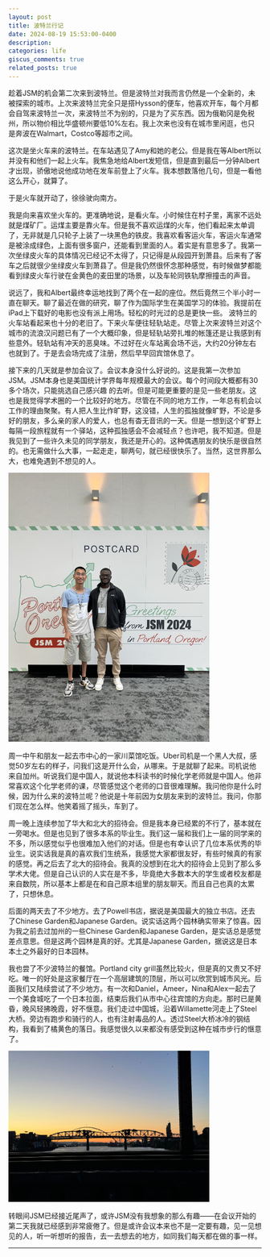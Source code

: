 ```yaml
---
layout: post
title: 波特兰行记
date: 2024-08-19 15:53:00-0400
description: 
categories: life
giscus_comments: true 
related_posts: true
---
```

趁着JSM的机会第二次来到波特兰。但是波特兰对我而言仍然是一个全新的，未被探索的城市。上次来波特兰完全只是搭Hysson的便车，他喜欢开车，每个月都会自驾来波特兰一次，来波特兰不为别的，只是为了买东西。因为俄勒冈是免税州，所以物价相比华盛顿州要低10%左右。我上次来也没有在城市里闲逛，也只是奔波在Walmart，Costco等超市之间。

这次是坐火车来的波特兰。在车站遇见了Amy和她的老公。但是我在等Albert所以并没有和他们一起上火车。我焦急地给Albert发短信，但是直到最后一分钟Albert才出现，骄傲地说他成功地在发车前登上了火车。我本想数落他几句，但是一看他这么开心，就算了。

于是火车就开动了，徐徐驶向南方。

我是向来喜欢坐火车的。更准确地说，是看火车。小时候住在村子里，离家不远处就是煤矿厂。运煤主要是靠火车。但是我不喜欢运煤的火车，他们看起来太单调了，无非就是几只轮子上装了一块黑色的铁皮。我喜欢看客运火车，客运火车通常是被涂成绿色，上面有很多窗户，还能看到里面的人。着实是有意思多了。我第一次坐绿皮火车的具体情况已经记不太得了，只记得是从段园开到萧县。后来有了客车之后就很少坐绿皮火车到萧县了。但是我仍然很怀念那种感觉，有时候做梦都能看到绿皮火车行驶在金黄色的麦田里的场景，以及车轮同铁轨摩擦撞击的声音。

说远了，我和Albert最终幸运地找到了两个在一起的座位。然后竟然三个半小时一直在聊天。聊了最近在做的研究，聊了作为国际学生在美国学习的体验。我提前在iPad上下载好的电影也没有派上用场。轻松的时光过的总是更快一些。
波特兰的火车站看起来也十分的老旧了。下来火车便往轻轨站走。尽管上次来波特兰对这个城市的流浪汉问题已有了一个大概印象，但是轻轨站旁扎堆的帐篷还是让我感到有些意外。轻轨站有冲天的恶臭味。不过好在火车站离会场不远，大约20分钟左右也就到了。于是去会场完成了注册，然后早早回宾馆休息了。

接下来的几天就是参加会议了。会议本身没什么好说的。这是我第一次参加JSM。JSM本身也是美国统计学界每年规模最大的会议。每个时间段大概都有30多个场次，只能挑选自己感兴趣 的去听。但是可能更重要的是见一些老朋友。这也是我觉得学术圈的一个比较好的地方。尽管在不同的地方工作，一年总有机会以工作的理由聚聚。有人把人生比作旷野，这没错，人生的孤独就像旷野，不论是多好的朋友，多么亲的家人的爱人，也总有杳无音讯的一天。但是一想到这个旷野上每隔一段旅程就有一个驿站，这种孤独感会不会减轻点？也许吧，我不知道。但是我见到了一些许久未见的同学朋友，我还是开心的。这种偶遇朋友的快乐是很自然的。也无需做什么大事，一起走走，聊两句，就已经很快乐了。当然，这世界那么大，也难免遇到不想见的人。

<img src="/assets/img/portland/Portland1.jpg" alt="drawing" width="400"/>


周一中午和朋友一起去市中心的一家川菜馆吃饭。Uber司机是一个黑人大叔，感觉50岁左右的样子，问我们这是开什么会，从哪来。于是就聊了起来。司机说他来自加州。听说我们是中国人，就说他本科读书的时候化学老师就是中国人。他非常喜欢这个化学老师的课，尽管感觉这个老师的口音很难理解。我问他你是什么时候，因为什么来的波特兰呢？他说是十年前因为女朋友来到的波特兰。我问，你那们现在怎么样。他笑着摇了摇头，车到了。

周一晚上连续参加了华大和北大的招待会。但是我本身已经累的不行了，基本就在一旁喝水。但是也见到了很多本系的毕业生。我们这一届和我们上一届的同学来的不多，所以感觉似乎也很难加入他们的对话。但是也有幸认识了几位本系优秀的毕业生。说实话我是真的喜欢我们生统系，我感觉大家都很友好，有些时候真的有家的感觉。再之后去了北大的招待会。我真的没想到在北大的招待会上见到了那么多学术大佬。但是自己认识的人实在是不多，毕竟绝大多数本大的学生或者校友都是来自数院，所以基本上都是在和自己原本组里的朋友聊天。而且自己也真的太累了，只想休息。

后面的两天去了不少地方。去了Powell书店，据说是美国最大的独立书店。还去了Chinese Garden和Japanese Garden。说实话这两个园林确实带来了惊喜。因为我之前去过加州的一些Chinese Garden和Japanese Garden，是实话总是感觉差点意思。但是这两个园林是真的好。尤其是Japanese Garden，据说这是日本本土之外最好的日本园林。

我也尝了不少波特兰的餐馆。Portland city grill虽然比较火，但是真的又贵又不好吃。唯一的好处是这家餐厅在一个高层建筑的顶层，所以可以欣赏到城市风光。后面我们又陆续尝试了不少地方。有一次和Daniel，Ameer，Nina和Alex一起去了一个美食城吃了一个日本拉面，结束后我们从市中心往宾馆的方向走。那时已是黄昏，晚风轻拂晚霞，好不惬意。我们走过中国城，沿着Willamette河走上了Steel大桥。旁边有跑步和骑行的人，也有注射毒品的人。透过Steel大桥冰冷的钢结构，我看到了橘黄色的落日。我感觉很久以来都没有感受到这种在城市步行的惬意了。

<img src="/assets/img/portland/Portland2.jpg" alt="drawing" width="400"/>

转眼间JSM已经接近尾声了，或许JSM没有我想象的那么有趣——在会议开始的第二天我就已经感到非常疲倦了。但是或许会议本来也不是一定要有趣，见一见想见的人，听一听想听的报告，去一去想去的地方，如同我们每天都在做的事一样。

------
